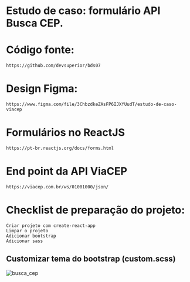 # Estudo de caso: formulário API Busca CEP.

# Código fonte:
    https://github.com/devsuperior/bds07

# Design Figma:
    https://www.figma.com/file/3ChbzdkeZAsFP6IJXfUudT/estudo-de-caso-viacep

# Formulários no ReactJS
    https://pt-br.reactjs.org/docs/forms.html

# End point da API ViaCEP
    https://viacep.com.br/ws/01001000/json/

# Checklist de preparação do projeto:
    Criar projeto com create-react-app
    Limpar o projeto
    Adicionar bootstrap
    Adicionar sass

<h2>Customizar tema do bootstrap (custom.scss)</h2>

![busca_cep](https://user-images.githubusercontent.com/30321724/158026189-659f4617-5d3d-400d-a6fc-b2f88a4ff97c.PNG)

